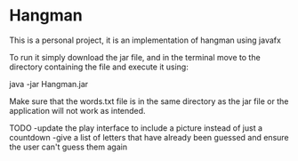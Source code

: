 # Hangman
This is a personal project, it is an implementation of hangman using javafx

To run it simply download the jar file, and in the terminal move to the directory containing the file and execute it using:

java -jar Hangman.jar

Make sure that the words.txt file is in the same directory as the jar file or the application will not work as intended.

TODO
-update the play interface to include a picture instead of just a countdown
-give a list of letters that have already been guessed and ensure the user can't guess them again
